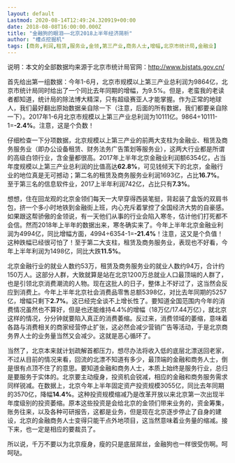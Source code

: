 ```yaml
---
layout: default
Lastmod: 2020-08-14T12:49:24.320919+00:00
date: 2018-08-08T16:00:00.000Z
title: "金融狗的眼泪——北京2018上半年经济简析"
author: "槽点挖掘机"
tags: [商务,利润,租赁,服务业,金领,第三产业,商务人士,增幅,北京市统计局,金融业]
---
```


说明：本文的全部数据均来源于北京市统计局官网：http://www.bjstats.gov.cn/

首先给出第一组数据：今年1-6月，北京市规模以上第三产业总利润为9864亿，北京市统计局同时给出了一个同比去年同期的增幅，为9.5%。但是，老蛮我的老读者都知道，统计局的除法博大精深，只有超级赛亚人才能掌握。作为正常的地球人，我们最好翻出原始数据亲自除一下（注意，后面的所有数据，我们都要亲自除一下）。2017年1-6月北京市规模以上第三产业总利润为10111亿。9864÷10111-1=**\-2.4%**。注意，这是个负数！

仔细检查一下分项数据，北京规模以上第三产业的前两大支柱为金融业、租赁及商务服务业（即办公设备租赁、财务法务广告策划等服务业），这两大行业都是所谓的高级白领行业，含金量都很高。2017年上半年北京金融业利润额6354亿，占当年度规模以上第三产业总利润的比值高达**62.8%**，可见钱倾天下的北京，金融行业的地位真是无可撼动；第二名的租赁及商务服务业利润1693亿，占比**16.7%**。至于第三名的信息软件业，2017上半年利润742亿，占比只有**7.3%**。

想想，住在回龙观的北京金领们每天一大早穿得西装笔挺，背起装了盒饭的双肩书包，挤一个多小时地铁到金融街上班，内心充斥着掌控了全国经济大势的自豪感。如果跟这帮骄傲的金领说，有一天他们从事的行业会陷入寒冬，估计他们打死都不会信。然而2018年上半年的数据出来，寒冬确实来了。今年上半年北京金融业利润为4994亿，同比增幅方面，4994÷6354-1=**\-21.4%**！注意，这又是个负值！这种跌幅已经很可怕了！至于第二大支柱，租赁及商务服务业，表现也不好看，今年上半年利润为1498亿，同比大跌**11.5%**。

北京金融行业的就业人数约53万，租赁及商务服务业的就业人数约94万，合计约150万人。这部分人群，大致就算是站在北京1200万总就业人口最顶端的人群了，也是引领北京消费潮流的人物。现在这批人的日子，整体上不好过了，这当然会反应到消费上。今年上半年北京社会消费品零售总额5398亿，对比去年同期的5257亿，增幅只剩下**2.7%**。这已经完全谈不上增长性了。要知道全国范围内今年的消费情况虽然也不算好，但是也还能维持4.4%的增幅（18万亿/17.44万亿），就北京这样的情况，分分钟就要陷入真正的消费萎缩。反过来，消费领域的萎缩，意味着各路与消费相关的商家经营停止扩张，这必然会减少营销广告等活动，于是北京商务界人士的业务量当然又会减少。这就是恶心循环了。

当然了，北京本来就计划疏解首都压力，想尽办法将收入低的底层北漂送回老家，不过从目前的情况来看，回流的北漂不知道有多少，最顶端的金融和商务人士，倒是很有点顶不住了的意思。要知道金融和商务人士，本质上始终是服务行业，总归是要服务于实体的。北京要主动瘦身，投资机会锐减，相应的金融和商务服务需求同样锐减。在数据上，北京今年上半年固定资产投资规模3055亿，同比去年同期的3570亿，降幅**14.4%**。这种投资规模缩减乃是改革开放以来北京第一次出现半年度级别的投资萎缩。原本这些投资是会给北京的金领们带来业务的，资金筹集，账务往来，以及各种可研报告，这都是业务，但是现在北京逐步停止了自身的建设，北京的金融商务人士变得只能干点外地项目，这当然意味着业务量的缩减。接下来，也一定是相应的要裁员了。

所以说，千万不要以为北京瘦身，瘦的只是底层屌丝，金融狗也一样很受伤啊。呵呵哒。
